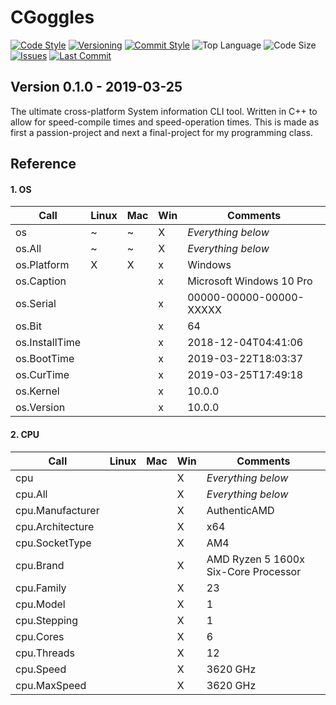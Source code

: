 # CGoggles

[![Code Style](https://img.shields.io/badge/code_style-VS_Code-blue.svg?style=flat)](https://google.github.io/styleguide/cppguide.html)
[![Versioning](https://img.shields.io/badge/versioning-semantic-brightgreen.svg?style=flat)](https://semver.org/)
[![Commit Style](https://img.shields.io/badge/commit_style-gitmoji-yellow.svg?style=flat)](https://gitmoji.carloscuesta.me/)
![Top Language](https://img.shields.io/github/languages/top/evaneliasyoung/cgoggles.svg?style=flat)
![Code Size](https://img.shields.io/github/languages/code-size/evaneliasyoung/cgoggles.svg?style=flat)
[![Issues](https://img.shields.io/github/issues/evaneliasyoung/cgoggles.svg?style=flat)](https://github.com/evaneliasyoung/cgoggles/issues)
[![Last Commit](https://img.shields.io/github/last-commit/evaneliasyoung/cgoggles.svg?style=flat)](https://github.com/evaneliasyoung/cgoggles/commit/master)

## Version 0.1.0 - 2019-03-25

The ultimate cross-platform System information CLI tool.
Written in C++ to allow for speed-compile times and speed-operation times.
This is made as first a passion-project and next a final-project for my programming class.

## Reference

#### 1. OS

| Call             | Linux | Mac | Win | Comments                             |
| ---------------- | ----- | --- | --- | ------------------------------------ |
| os               |   ~   |  ~  |  X  | *Everything below*                   |
| os.All           |   ~   |  ~  |  X  | *Everything below*                   |
| os.Platform      |   X   |  X  |  x  | Windows                              |
| os.Caption       |       |     |  x  | Microsoft Windows 10 Pro             |
| os.Serial        |       |     |  x  | 00000-00000-00000-XXXXX              |
| os.Bit           |       |     |  x  | 64                                   |
| os.InstallTime   |       |     |  x  | 2018-12-04T04:41:06                  |
| os.BootTime      |       |     |  x  | 2019-03-22T18:03:37                  |
| os.CurTime       |       |     |  x  | 2019-03-25T17:49:18                  |
| os.Kernel        |       |     |  x  | 10.0.0                               |
| os.Version       |       |     |  x  | 10.0.0                               |

#### 2. CPU

| Call             | Linux | Mac | Win | Comments                             |
| ---------------- | ----- | --- | --- | ------------------------------------ |
| cpu              |       |     |  X  | *Everything below*                   |
| cpu.All          |       |     |  X  | *Everything below*                   |
| cpu.Manufacturer |       |     |  X  | AuthenticAMD                         |
| cpu.Architecture |       |     |  X  | x64                                  |
| cpu.SocketType   |       |     |  X  | AM4                                  |
| cpu.Brand        |       |     |  X  | AMD Ryzen 5 1600x Six-Core Processor |
| cpu.Family       |       |     |  X  | 23                                   |
| cpu.Model        |       |     |  X  | 1                                    |
| cpu.Stepping     |       |     |  X  | 1                                    |
| cpu.Cores        |       |     |  X  | 6                                    |
| cpu.Threads      |       |     |  X  | 12                                   |
| cpu.Speed        |       |     |  X  | 3620 GHz                             |
| cpu.MaxSpeed     |       |     |  X  | 3620 GHz                             |
